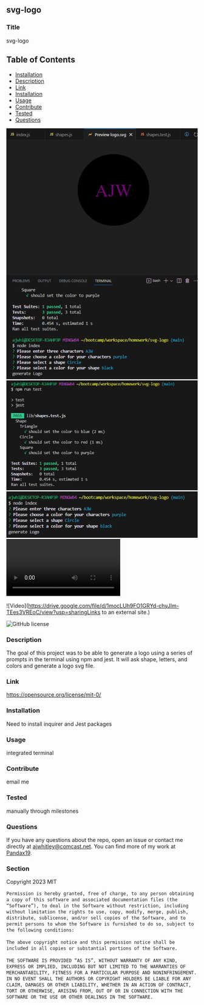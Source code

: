 ## svg-logo

### Title

svg-logo

## Table of Contents 

* [Installation](#installation)
* [Description](#description)
* [Link](#link)
* [Installation](#installation)
* [Usage](#usage)
* [Contribute](#contribute)
* [Tested](#tested)
* [Questions](#questions)

![screenshot](./lib/images/svglogo.JPG)
![screenshot](./lib/images/svgTest.JPG)
![screenshot](./lib/images/svgtext.JPG)
![screenshot](./lib/images/SVG-logo-video.mp4)

![Video](https://drive.google.com/file/d/1mocLUh9FO1GRYd-chyJIm-TEes3VREoC/view?usp=sharingLinks to an external site.)
    
![GitHub license](https://img.shields.io/badge/license-MIT-blue.svg)
    
### Description
    
The goal of this project was to be able to generate a logo using a series of prompts in the terminal using npm  and jest. It will ask shape, letters, and colors and generate a logo svg file.
    
### Link

https://opensource.org/license/mit-0/

### Installation

Need to install inquirer and Jest packages

### Usage

integrated terminal

### Contribute

email me

### Tested

manually through milestones

### Questions

If you have any questions about the repo, open an issue or contact me directly at ajwhitley@comcast.net. You can find more of my work at [Pandax19](https://github.com/Pandax19/).


### Section 

Copyright 2023 MIT

    Permission is hereby granted, free of charge, to any person obtaining a copy of this software and associated documentation files (the “Software”), to deal in the Software without restriction, including without limitation the rights to use, copy, modify, merge, publish, distribute, sublicense, and/or sell copies of the Software, and to permit persons to whom the Software is furnished to do so, subject to the following conditions:
    
    The above copyright notice and this permission notice shall be included in all copies or substantial portions of the Software.
    
    THE SOFTWARE IS PROVIDED “AS IS”, WITHOUT WARRANTY OF ANY KIND, EXPRESS OR IMPLIED, INCLUDING BUT NOT LIMITED TO THE WARRANTIES OF MERCHANTABILITY, FITNESS FOR A PARTICULAR PURPOSE AND NONINFRINGEMENT. IN NO EVENT SHALL THE AUTHORS OR COPYRIGHT HOLDERS BE LIABLE FOR ANY CLAIM, DAMAGES OR OTHER LIABILITY, WHETHER IN AN ACTION OF CONTRACT, TORT OR OTHERWISE, ARISING FROM, OUT OF OR IN CONNECTION WITH THE SOFTWARE OR THE USE OR OTHER DEALINGS IN THE SOFTWARE.
